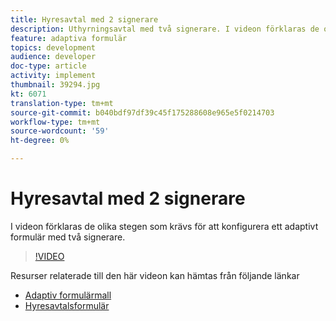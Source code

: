 ```yaml
---
title: Hyresavtal med 2 signerare
description: Uthyrningsavtal med två signerare. I videon förklaras de olika stegen som krävs för att konfigurera ett adaptivt formulär med två signerare.
feature: adaptiva formulär
topics: development
audience: developer
doc-type: article
activity: implement
thumbnail: 39294.jpg
kt: 6071
translation-type: tm+mt
source-git-commit: b040bdf97df39c45f175288608e965e5f0214703
workflow-type: tm+mt
source-wordcount: '59'
ht-degree: 0%

---
```


# Hyresavtal med 2 signerare

I videon förklaras de olika stegen som krävs för att konfigurera ett adaptivt formulär med två signerare.

>[!VIDEO](https://video.tv.adobe.com/v/39294/?quality=9&learn=on)

Resurser relaterade till den här videon kan hämtas från följande länkar

* [Adaptiv formulärmall](assets/tenancy-agreement-template.zip)
* [Hyresavtalsformulär](assets/rental-agreement-form.zip)